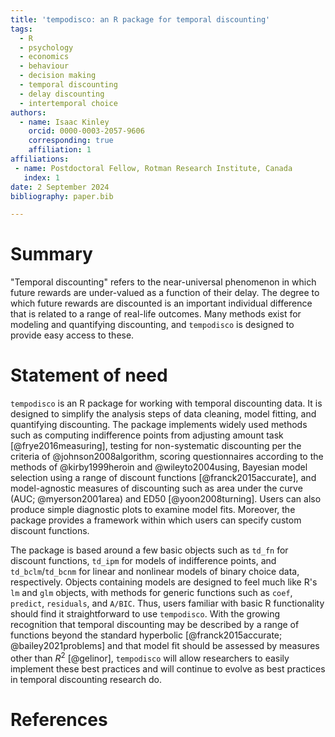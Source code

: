 ```yaml
---
title: 'tempodisco: an R package for temporal discounting'
tags:
  - R
  - psychology
  - economics
  - behaviour
  - decision making
  - temporal discounting
  - delay discounting
  - intertemporal choice
authors:
  - name: Isaac Kinley
    orcid: 0000-0003-2057-9606
    corresponding: true
    affiliation: 1
affiliations:
 - name: Postdoctoral Fellow, Rotman Research Institute, Canada
   index: 1
date: 2 September 2024
bibliography: paper.bib

---
```


# Summary

"Temporal discounting" refers to the near-universal phenomenon in which future rewards are under-valued as a function of their delay. The degree to which future rewards are discounted is an important individual difference that is related to a range of real-life outcomes. Many methods exist for modeling and quantifying discounting, and `tempodisco` is designed to provide easy access to these.

# Statement of need

`tempodisco` is an R package for working with temporal discounting data. It is designed to simplify the analysis steps of data cleaning, model fitting, and quantifying discounting. The package implements widely used methods such as computing indifference points from adjusting amount task [@frye2016measuring], testing for non-systematic discounting per the criteria of @johnson2008algorithm, scoring questionnaires according to the methods of @kirby1999heroin and @wileyto2004using, Bayesian model selection using a range of discount functions [@franck2015accurate], and model-agnostic measures of discounting such as area under the curve (AUC; @myerson2001area) and ED50 [@yoon2008turning]. Users can also produce simple diagnostic plots to examine model fits. Moreover, the package provides a framework within which users can specify custom discount functions.

The package is based around a few basic objects such as `td_fn` for discount functions, `td_ipm` for models of indifference points, and `td_bclm`/`td_bcnm` for linear and nonlinear models of binary choice data, respectively. Objects containing models are designed to feel much like R's `lm` and `glm` objects, with methods for generic functions such as `coef`, `predict`,  `residuals`, and `A/BIC`. Thus, users familiar with basic R functionality should find it straightforward to use `tempodisco`. With the growing recognition that temporal discounting may be described by a range of functions beyond the standard hyperbolic [@franck2015accurate; @bailey2021problems] and that model fit should be assessed by measures other than $R^2$ [@gelinor], `tempodisco` will allow researchers to easily implement these best practices and will continue to evolve as best practices in temporal discounting research do.

# References
